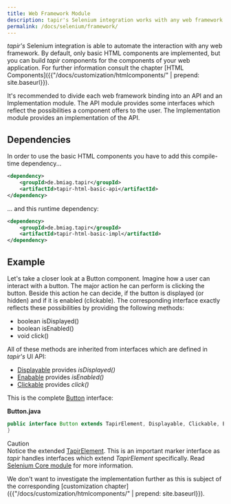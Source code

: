 ```yaml
---
title: Web Framework Module
description: tapir's Selenium integration works with any web framework. You can build testing components which reflect the components of your Application under Test.
permalink: /docs/selenium/framework/
---
```

<i>tapir's</i> Selenium integration is able to automate the interaction with
any web framework. By default, only basic HTML components are
implemented, but you can build <i>tapir</i> components for the components of
your web application. For further information consult the chapter [HTML
Components]({{"/docs/customization/htmlcomponents/" | prepend: site.baseurl}}).

It's recommended to divide each web framework binding into an API and an
Implementation module. The API module provides some interfaces which
reflect the possibilities a component offers to the user. The
Implementation module provides an implementation of the API.

## Dependencies

In order to use the basic HTML components you have to add this
compile-time dependency...

``` xml
<dependency>
    <groupId>de.bmiag.tapir</groupId>
    <artifactId>tapir-html-basic-api</artifactId>
</dependency>
```

... and this runtime dependency:

``` xml
<dependency>
    <groupId>de.bmiag.tapir</groupId>
    <artifactId>tapir-html-basic-impl</artifactId>
</dependency>
```

## Example

Let's take a closer look at a Button component. Imagine how a user can
interact with a button. The major action he can perform is clicking the
button. Beside this action he can decide, if the button is displayed (or
hidden) and if it is enabled (clickable). The corresponding interface
exactly reflects these possibilities by providing the following methods:

-   boolean isDisplayed()
-   boolean isEnabled()
-   void click()

All of these methods are inherited from interfaces which are defined in
<i>tapir's</i> UI API:

-   [Displayable](https://www.javadoc.io/page/de.bmiag.tapir/tapir/latest/de/bmiag/tapir/ui/api/Displayable.html)
    provides *isDisplayed()*
-   [Enabable](https://www.javadoc.io/page/de.bmiag.tapir/tapir/latest/de/bmiag/tapir/ui/api/Enabable.html)
    provides *isEnabled()*
-   [Clickable](https://www.javadoc.io/page/de.bmiag.tapir/tapir/latest/de/bmiag/tapir/ui/api/Clickable.html)
    provides *click()*

This is the complete
[Button](https://www.javadoc.io/page/de.bmiag.tapir/tapir/latest/de/bmiag/tapir/htmlbasic/api/Button.html)
interface:

**Button.java**

``` java
public interface Button extends TapirElement, Displayable, Clickable, Enabable {
}

```
<div class="panel panel-warning">
  <div class="panel-heading">
    <div class="panel-title"><span class="fa fa-warning"></span> Caution</div>
  </div>
  <div class="panel-body">
  Notice the extended
  <a href="https://www.javadoc.io/page/de.bmiag.tapir/tapir/latest/de/bmiag/tapir/ui/api/TapirElement.html">TapirElement</a>.
  This is an important marker interface as <i>tapir</i> handles interfaces which
  extend <i>TapirElement</i> specifically. Read <a href="{{"/docs/selenium/core/" | prepend: site.baseurl}}">Selenium Core
  module</a> for more information.
  </div>
</div>

We don't want to investigate the implementation further as this is
subject of the corresponding [customization chapter]({{"/docs/customization/htmlcomponents/" | prepend: site.baseurl}}).
